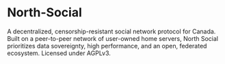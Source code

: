 # North-Social
A decentralized, censorship-resistant social network protocol for Canada. Built on a peer-to-peer network of user-owned home servers, North Social prioritizes data sovereignty, high performance, and an open, federated ecosystem. Licensed under AGPLv3.
